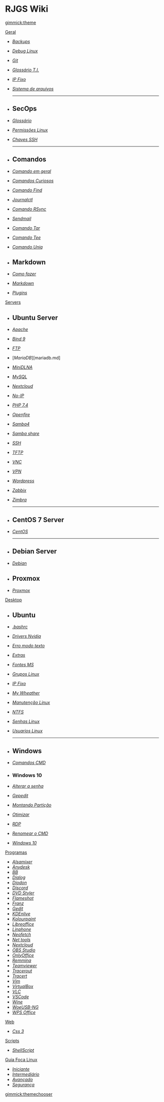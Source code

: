 # RJGS Wiki

[gimmick:theme](cyborg)

[Geral]()

* [_Backups_](backups.md)
* [_Debug Linux_](debug_linux.md)
* [_Git_](git.md)
* [_Glossário T.I._](glossario_ti.md)
* [_IP Fixo_](ip_fixo.md)
* [_Sistema de arquivos_](sistemas_de_arquivos.md)

  - - - -

* ## SecOps

* [_Glossário_](seguranca_informacao.md)
* [_Permissões Linux_](linux_permissoes.md)
* [_Chaves SSH_](chaves_ssh.md)
  
  - - - -

* ## Comandos

* [_Comando em geral_](comandos_terminal.md)
* [_Comandos Curiosos_](comandos_curiosos.md)
* [_Comando Find_](comando_find.md)
* [_Journalctl_](journalctl.md)
* [_Comando RSync_](rsync.md)
* [_Sendmail_](sendmail.md)
* [_Comando Tar_](comando_tar.md)
* [_Comando Tee_](comando_tee.md)
* [_Comando Uniq_](comando_uniq.md)

* ## Markdown

* [_Como fazer_](do_it.md)
* [_Markdown_](markdown.md)
* [_Plugins_](https://rjgs.ddns.net/wiki/#!gedit.md#Depend%C3%AAncias)

[Servers]()

* ## Ubuntu Server

* [_Apache_](apache.md)
* [_Bind 9_](bin9.md)
* [_FTP_](ftp.md)
* [_MariaDB_][mariadb.md]
* [_MiniDLNA_](minidlna.md)
* [_MySQL_](mysql.md)
* [_Nextcloud_](nextcloud.md)
* [_No-IP_](no-ip.md)
* [_PHP 7.4_](php74.md)
* [_Openfire_](openfire.md)
* [_Samba4_](samba44.md)
* [_Samba share_](samba.md)
* [_SSH_](ssh.md)
* [_TFTP_](tftp.md)
* [_VNC_](vnc_server.md)
* [_VPN_](openvpn.md)
* [_Wordpress_](wordpress.md)
* [_Zabbix_](zabbix.md)
* [_Zimbra_](zimbra.md)

  - - - -

* ## CentOS 7 Server

* [_CentOS_](centos.md)

  - - - -

* ## Debian Server

* [_Debian_](debian.md)

* ## Proxmox

* [_Proxmox_](proxmox.md)

[Desktop]()

* ## Ubuntu

* [_.bashrc_](bashrc.md)
* [_Drivers Nvidia_](ubuntu_graficard.md)
* [_Erro modo texto_](erro_modo_texto.md)
* [_Extras_](extras.md)
* [_Fontes MS_](fontes_microsoft.md)
* [_Grupos Linux_](linux_grupos.md)
* [_IP Fixo_](ipfixo.md)
* [_My Wheather_](my_weather.md)
* [_Manutenção Linux_](manutencao_linux.md)
* [_NTFS_](linux_ntfs.md)
* [_Senhas Linux_](linux_senhas.md)
* [_Usuarios Linux_](linux_usuarios.md)

  - - - -

* ## Windows

* [_Comandos CMD_](https://learn.microsoft.com/pt-br/windows-server/administration/windows-commands/windows-commands)

* ### Windows 10


* [_Alterar a senha_](windows10.md#Alterar_a_senha)
* [_Gepedit_](windows10.md#GPEDIT)
* [_Montando Partição_](windows10.md#Montando_partição_windows)
* [_Otimizar_](windows10.md#Otimizando_o_Windows)
* [_RDP_](windows10.md#Instalar_o_RDP_no_Windows_10)
* [_Renomear o CMD_](windows10.md#Renomeando_o_cmd)
* [_Windows 10_](windows10.md)

[Programas]()

* [_Alsamixer_](anydesk.md)
* [_Anydesk_](anydesk.md)
* [_BB_](BB.md)
* [_Dialog_](dialog.md)
* [_Diodon_](diodon.md)
* [_Discord_](discord.md)
* [_DVD Styler_](dvdstyler.md)
* [_Flameshot_](flameshot.md)
* [_Franz_](franz.md)
* [_Gedit_](gedit.md)
* [_KDEnlive_](kdenlive.md)
* [_Kolourpaint_](kolourpaint.md)
* [_Libreoffice_](libreoffice.md)
* [_Linphone_](linphone.md)
* [_Neofetch_](neofetch.md)
* [_Net tools_](net_tools.md)
* [_Nextcloud_](nextcloud.md)
* [_OBS Studio_](obs_studio.md)
* [_OnlyOffice_](onlyoffice.md)
* [_Remmina_](remmina.md)
* [_Teamviewer_](teamviewer.md)
* [_Tracerout_](tracerout.md)
* [_Tracert_](tracert.md)
* [_Vim_](vim.md)
* [_VirtualBox_](virtualbox.md)
* [_VLC_](vlc.md)
* [_VSCode_](vscode.md)
* [_Wine_](wine.md)
* [_WoeUSB-NG_](woeusb-ng.md)
* [_WPS Office_](wpsoffice.md)

[Web]()

* [_Css 3_](css3.md)

[Scripts]()

* [_ShellScript_](https://github.com/robison-joel/Codagem/tree/main/Shell/scripts/)

[Guia Foca Linux]()

* [_Iniciante_](docs/focalinux/iniciante/)
* [_Intermediário_](docs/focalinux/intermediario/)
* [_Avançado_](docs/focalinux/avancado/)
* [_Segurança_](docs/focalinux/seguranca/)

[gimmick:themechooser](Temas)